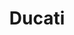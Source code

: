 ---
ee_id_thing: '4407'
site: '1'
type: '2'
inv_num: 2014-015
url: 2014-015-ducati
title: Ducati
year: '2014'
display_year: '2014'
medium: Pen and high-lighter on paper
dims: 16 x 22in
pitch: ''
ps: ''
live_url: ''
related: ''
youtube: ''
related_code: ''
imgs: ducati-2014-015-full-database-ICA-London_1.jpg
subheading: ''
download: ''
add_credit: ''
commission: ''
layout: things-i-made
---